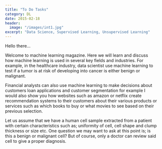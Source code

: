 ```yaml
---
title: "To Do Tasks"
category: DL
date: 2015-02-18
header:
  image: "/images/int1.jpg"
excerpt: "Data Science, Supervised Learning, Unsupervised Learning"
---
```


Hello there...

Welcome to machine learning magazine. Here we will learn and discuss how machine learning is used in several key fields and industries. For example, in the healthcare industry, data scientist use machine learning to test if a tumor is at risk of developing into cancer is either benign or malignant.

Financial analysts can also use machine learning to make decisions about customers loan applications and customer segmentation for example I would also show you how websites such as amazon or netflix create recommendation systems to their customers about their various products or services such as which books to buy or what movies to see based on their previous selection.  

 Let us assume that we have a human cell sample extracted from a patient with certain characteristics such as; uniformity of cell, cell shape and clump thickness or size etc. One question we may want to ask at this point is; is this a benign or malignant cell? But of course, only a doctor can review said cell to give a proper diagnosis.

